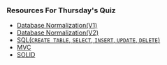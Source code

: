 ### Resources For Thursday's Quiz

- [Database Normalization(V1)](http://www.studytonight.com/dbms/database-normalization.php)
- [Database Normalization(V2)](https://www.essentialsql.com/get-ready-to-learn-sql-database-normalization-explained-in-simple-english/)
- [SQL(`CREATE TABLE`, `SELECT`, `INSERT`, `UPDATE`, `DELETE`)](http://www.cheat-sheets.org/sites/sql.su/)
- [MVC](http://c2.com/cgi/wiki?ModelViewController)
- [SOLID](https://en.wikipedia.org/wiki/SOLID_(object-oriented_design))
